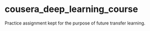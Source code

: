 # cousera_deep_learning_course
 Practice assignment kept for the purpose of future transfer learning.
